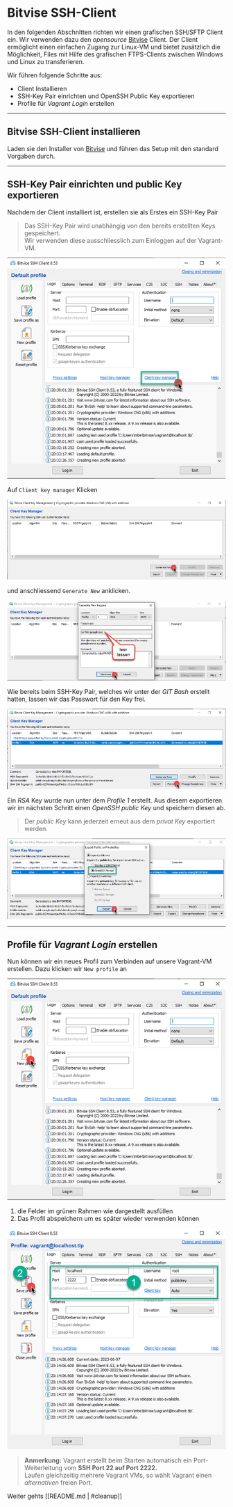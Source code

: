 [2]: https://www.bitvise.com/ssh-client-download "Bitvise SSH/SFTP Client"

# Bitvise SSH-Client

In den folgenden Abschnitten richten wir einen grafischen SSH/SFTP Client ein. Wir verwenden dazu den *opensource* [Bitvise][2] Client. Der Client ermöglicht einen einfachen Zugang zur Linux-VM und bietet zusätzlich die Möglichkeit, Files mit Hilfe des grafischen FTPS-Clients zwischen Windows und Linux zu transferieren. 

Wir führen folgende Schritte aus:

* Client Installieren
* SSH-Key Pair einrichten und OpenSSH Public Key exportieren
* Profile für *Vagrant Login* erstellen

---

## Bitvise SSH-Client installieren

Laden sie den Installer von [Bitvise][2] und führen das Setup mit den standard Vorgaben durch.

---

## SSH-Key Pair einrichten und public Key exportieren

Nachdem der Client installiert ist, erstellen sie als Erstes ein SSH-Key Pair

> Das SSH-Key Pair wird unabhängig von den bereits erstellten Keys gespeichert. <br>
> Wir verwenden diese ausschliesslich zum Einloggen auf der Vagrant-VM.

![KeyPair erstellen](images/bw_0.png)

Auf `Client key manager` Klicken

![Client key manager](images/bw_1.png) 

und anschliessend `Generate New` anklicken.

![KeyPair erstellen](images/bw_2.png) 


Wie bereits beim SSH-Key Pair, welches wir unter der *GIT Bash* erstellt hatten, lassen wir das Passwort für den Key frei.

![KeyPair erstellen](images/bw_3.png)

Ein *RSA* Key wurde nun unter dem *Profile 1* erstellt. Aus diesem exportieren wir im nächsten Schritt einen *OpenSSH public Key* und speichern diesen ab. 

> Der *public Key* kann jederzeit erneut aus dem *privat Key* exportiert werden.

![public key exportieren](images/bw_4.png) 

---

## Profile für *Vagrant Login* erstellen

Nun können wir ein neues Profil zum Verbinden auf unsere Vagrant-VM erstellen. Dazu klicken wir `New profile` an

![KeyPair erstellen](images/bw_5.png) 

1. die Felder im grünen Rahmen wie dargestellt ausfüllen
2. Das Profil abspeichern um es später wieder verwenden können

![Profil definieren](images/bw_7.png) 

> **Anmerkung:** Vagrant erstellt beim Starten automatisch ein Port-Weiterleitung vom **SSH Port 22 auf Port 2222.**<br>
> Laufen gleichzeitig mehrere Vagrant VMs, so wählt Vagrant einen *alternativen* freien Port.

Weiter gehts [[README.md | #cleanup]]

 